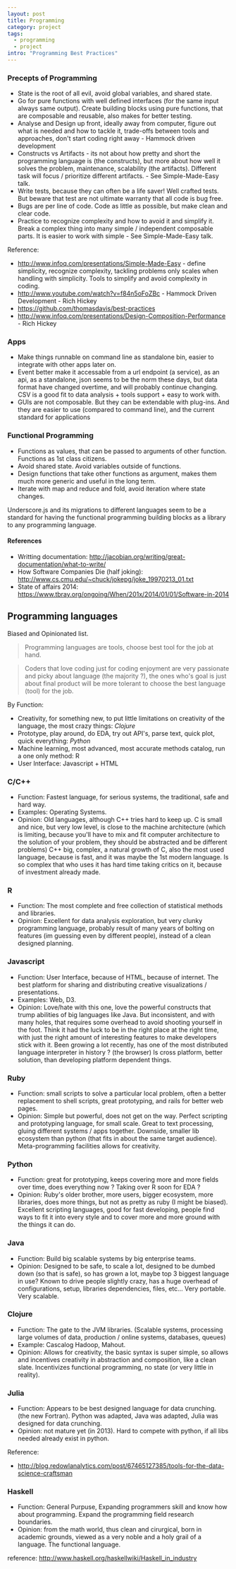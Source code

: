 ```yaml
---
layout: post
title: Programming
category: project
tags:
  - programming
  - project
intro: "Programming Best Practices"
---
```


### Precepts of Programming

  - State is the root of all evil, avoid global variables, and shared state.
  - Go for pure functions with well defined interfaces (for the same input always same output). Create building blocks using pure functions, that are composable and reusable, also makes for better testing.
  - Analyse and Design up front, ideally away from computer, figure out what is needed and how to tackle it, trade-offs between tools and approaches, don't start coding right away - Hammock driven development
  - Constructs vs Artifacts - its not about how pretty and short the programming language is (the constructs), but more about how well it solves the problem, maintenance, scalability (the artifacts). Different task will focus / prioritize different artifacts. - See Simple-Made-Easy talk.
  - Write tests, because they can often be a life saver! Well crafted tests. But beware that test are not ultimate warranty that all code is bug free.
  - Bugs are per line of code. Code as little as possible, but make clean and clear code.
  - Practice to recognize complexity and how to avoid it and simplify it. Break a complex thing into many simple / independent composable parts. It is easier to work with simple - See Simple-Made-Easy talk.

Reference:

  - http://www.infoq.com/presentations/Simple-Made-Easy - define simplicity, recognize complexity, tackling problems only scales when handling with simplicity. Tools to simplify and avoid complexity in coding.
  - http://www.youtube.com/watch?v=f84n5oFoZBc - Hammock Driven Development - Rich Hickey
  - https://github.com/thomasdavis/best-practices
  - http://www.infoq.com/presentations/Design-Composition-Performance - Rich Hickey

### Apps

- Make things runnable on command line as standalone bin, easier to integrate with other apps later on.
- Event better make it accessable from a url endpoint (a service), as an api, as a standalone, json seems to be the norm these days, but data format have changed overtime, and will probably continue changing. CSV is a good fit to data analysis + tools support + easy to work with.
- GUIs are not composable. But they can be extendable with plug-ins. And they are easier to use (compared to command line), and the current standard for applications


### Functional Programming

- Functions as values, that can be passed to arguments of other function. Functions as 1st class citizens.
- Avoid shared state. Avoid variables outside of functions.
- Design functions that take other functions as argument, makes them much more generic and useful in the long term.
- Iterate with map and reduce and fold, avoid iteration where state changes.

Underscore.js and its migrations to different languages seem to be a standard for having the functional programming building blocks as a library to any programming language.

#### References

- Writting documentation: http://jacobian.org/writing/great-documentation/what-to-write/
- How Software Companies Die (half joking): http://www.cs.cmu.edu/~chuck/jokepg/joke_19970213_01.txt
- State of affairs 2014: https://www.tbray.org/ongoing/When/201x/2014/01/01/Software-in-2014



## Programming languages

Biased and Opinionated list.

> Programming languages are tools, choose best tool for the job at hand.

> Coders that love coding just for coding enjoyment are very passionate and picky about language (the majority ?), the ones who's goal is just about final product will be more tolerant to choose the best language (tool) for the job.

By Function: 
- Creativity, for something new, to put little limitations on creativity of the language, the most crazy things: *Clojure*
- Prototype, play around, do EDA, try out API's, parse text, quick plot, quick everything: *Python*
- Machine learning, most advanced, most accurate methods catalog, run a one only method: R
- User Interface: Javascript + HTML

### C/C++
- Function: Fastest language, for serious systems, the traditional, safe and hard way.
- Examples: Operating Systems.
- Opinion: Old languages, although C++ tries hard to keep up.
C is small and nice, but very low level, is close to the machine architecture (which is limiting, because you'll have to mix and fit computer architecture to the solution of your problem, they should be abstracted and be different problems)
C++ big, complex, a natural growth of C, also the most used language, because is fast, and it was maybe the 1st modern language. Is so complex that who uses it has hard time taking critics on it, because of investment already made.

### R
- Function: The most complete and free collection of statistical methods and libraries.
- Opinion: Excellent for data analysis exploration, but very clunky programming language, probably result of many years of bolting on features (im guessing even by different people), instead of a clean designed planning.

### Javascript
- Function: User Interface, because of HTML, because of internet. The best platform for sharing and distributing creative visualizations / presentations.
- Examples: Web, D3.
- Opinion: Love/hate with this one, love the powerful constructs that trump abilities of  big languages like Java. But inconsistent, and with many holes, that requires some overhead to avoid shooting yourself in the foot. 
Think it had the luck to be in the right place at the right time, with just the right amount of interesting features to make developers stick with it. Been growing a lot recently, has one of the most distributed language interpreter in history ? (the browser) 
Is cross platform, better solution, than developing platform dependent things.

### Ruby
- Function: small scripts to solve a particular local problem, often a better replacement to shell scripts, great prototyping, and rails for better web pages.
- Opinion: Simple but powerful, does not get on the way.
Perfect scripting and prototyping language, for small scale. Great to text processing, gluing different systems / apps together.
Downside, smaller lib ecosystem than python (that fits in about the same target audience).
Meta-programming facilities allows for creativity.

### Python
- Function: great for prototyping, keeps covering more and more fields over time, does everything now ? Taking over R soon for EDA ? 
- Opinion: Ruby's older brother, more users, bigger ecosystem, more libraries, does more things, but not as pretty as ruby (I might be biased). Excellent scripting languages, good for fast developing, people find ways to fit it into every style and to cover more and more ground with the things it can do.

### Java
- Function: Build big scalable systems by big enterprise teams.
- Opinion: Designed to be safe, to scale a lot, designed to be dumbed down (so that is safe), so has grown a lot, maybe top 3 biggest language in use? 
Known to drive people slightly crazy, has a huge overhead of configurations, setup, libraries dependencies, files, etc…
Very portable.
Very scalable.

### Clojure
- Function: The gate to the JVM libraries. (Scalable systems, processing large volumes of data, production / online systems, databases, queues)
- Example: Cascalog Hadoop, Mahout.
- Opinion: Allows for creativity, the basic syntax is super simple, so allows and incentives creativity in abstraction and composition, like a clean slate.
Incentivizes functional programming, no state (or very little in reality).

### Julia
- Function: Appears to be best designed language for data crunching. (the new Fortran). Python was adapted, Java was adapted, Julia was designed for data crunching.
- Opinion: not mature yet (in 2013). Hard to compete with python, if all libs needed already exist in python.

Reference: 
- http://blog.redowlanalytics.com/post/67465127385/tools-for-the-data-science-craftsman

### Haskell
- Function: General Purpuse, Expanding programmers skill and know how about programming. Expand the programming field research boundaries.
- Opinion: from the math world, thus clean and cirurgical, born in academic grounds, viewed as a very noble and a holy grail of a language. The functional language.

reference: http://www.haskell.org/haskellwiki/Haskell_in_industry